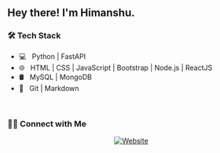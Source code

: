 <h2> Hey there! I'm Himanshu.</h2>


<h3>🛠 Tech Stack</h3>

- 💻 &nbsp; Python | FastAPI
- 🌐 &nbsp; HTML | CSS | JavaScript | Bootstrap | Node.js | ReactJS
- 🛢 &nbsp; MySQL | MongoDB
- 🔧 &nbsp; Git | Markdown 

<br/>



<h3> 🤝🏻 Connect with Me </h3>

<p align="center">
<a href="https://www.himanshushekhar.com/"><img alt="Website" src="https://img.shields.io/badge/Website-www.himanshushekhar.com-blue?style=flat-square&logo=google-chrome"></a>
